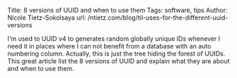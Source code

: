 Title: 8 versions of UUID and when to use them
Tags: software, tips
Author: Nicole Tietz-Sokolsaya
url: /ntietz.com/blog/til-uses-for-the-different-uuid-versions

I'm used to UUID v4 to generates random globally unique IDs whenever I need it in places where I can not benefit from a database with an auto numbering column. Actually, this is just the tree hiding the forest of UUIDs. This great article list the 8 versions of UUID and explain what they are about and when to use them.
